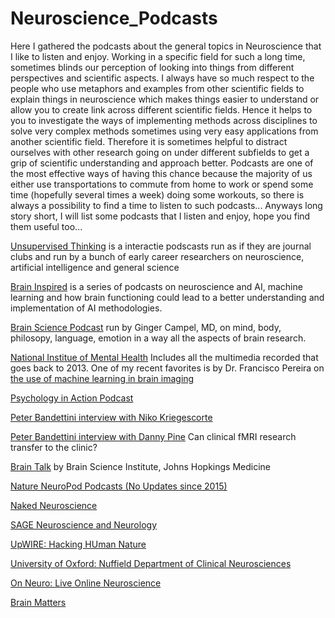 # Neuroscience_Podcasts

Here I gathered the podcasts about the general topics in Neuroscience that I like to listen and enjoy. Working in a specific field for such a long time, sometimes blinds our perception of looking into things from different perspectives and scientific aspects. I always have so much respect to the people who use metaphors and examples from other scientific fields to explain things in neuroscience which makes things easier to understand or allow you to create link across different scientific fields. Hence it helps to you to investigate the ways of implementing methods across disciplines to solve very complex methods sometimes using very easy applications from another scientific field. Therefore it is sometimes helpful to distract ourselves with other research going on under different subfields to get a grip of scientific understanding and approach better. Podcasts are one of the most effective ways of having this chance because the majority of us either use transportations to commute from home to work or spend some time (hopefully several times a week) doing some workouts, so there is always a possibility to find a time to listen to such podcasts... Anyways long story short, I will list some podcasts that I listen and enjoy, hope you find them useful too...

[Unsupervised Thinking](http://unsupervisedthinkingpodcast.blogspot.com/) is a interactie podscasts run as if they are journal clubs and run by a bunch of early career researchers on neuroscience, artificial intelligence and general science


[Brain Inspired](https://braininspired.co/podcast/) is a series of podcasts on neuroscience and AI, machine learning and how brain functioning could lead to a better understanding and implementation of AI methodologies. 


[Brain Science Podcast](http://brainsciencepodcast.com/) run by Ginger Campel, MD, on mind, body, philosopy, language, emotion in a way all the aspects of brain research. 


[National Institue of Mental Health](https://www.nimh.nih.gov/news/media/2019/.shtml) Includes all the multimedia recorded that goes back to 2013. One of my recent favorites is by Dr. Francisco Pereira on [the use of machine learning in brain imaging](https://www.nimh.nih.gov/news/media/2019/francisco-pereira-brain-imaging.shtml)


[Psychology in Action Podcast](https://www.psychologyinaction.org/podcasts) 


[Peter Bandettini interview with Niko Kriegescorte](https://www.dropbox.com/s/6t280qnkx1phcj6/Niko%20Kriegeskorte%20-%20Podcast%203.mp3?dl=0)


[Peter Bandettini interview with Danny Pine](https://www.nimh.nih.gov/news/media/2019/danny-pine-md-can-clinical-fmri-research-transfer-to-the-clinic.shtml) Can clinical fMRI research transfer to the clinic?

[Brain Talk](https://www.brainscienceinstitute.org/brain_talk) by Brain Science Institute, Johns Hopkings Medicine


[Nature NeuroPod Podcasts (No Updates since 2015)](https://player.fm/series/neuropod-9886)

[Naked Neuroscience](https://player.fm/series/naked-neuroscience-from-the-naked-scientists-1335805)

[SAGE Neuroscience and Neurology](https://player.fm/series/sage-neuroscience-and-neurology)

[UpWIRE: Hacking HUman Nature](https://player.fm/series/upwire-hacking-human-nature)

[University of Oxford: Nuffield Department of Clinical Neurosciences](https://podcasts.ox.ac.uk/keywords/neuroscience)

[On Neuro: Live Online Neuroscience](https://www.onneuro.com/past-speakers)

[Brain Matters](https://podcasts.apple.com/sk/podcast/brain-matters/id730239508)
